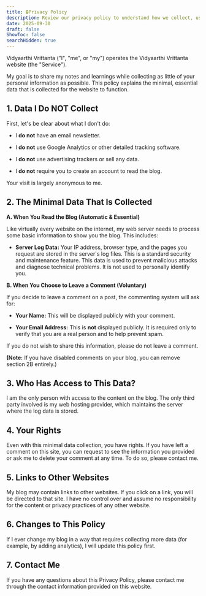 ```yaml
---
title: 🔒Privacy Policy
description: Review our privacy policy to understand how we collect, use, and protect your personal information.
date: 2025-09-30
draft: false
ShowToc: false
searchHidden: true
---
```

Vidyaarthi Vrittanta ("I", "me", or "my") operates the Vidyaarthi Vrittanta website (the "Service").

My goal is to share my notes and learnings while collecting as little of your personal information as possible. This policy explains the minimal, essential data that is collected for the website to function.

## **1. Data I Do NOT Collect**

First, let's be clear about what I don't do:

- I **do not** have an email newsletter.
    
- I **do not** use Google Analytics or other detailed tracking software.
    
- I **do not** use advertising trackers or sell any data.
    
- I **do not** require you to create an account to read the blog.
    

Your visit is largely anonymous to me.

## **2. The Minimal Data That Is Collected**

**A. When You Read the Blog (Automatic & Essential)**

Like virtually every website on the internet, my web server needs to process some basic information to show you the blog. This includes:

- **Server Log Data:** Your IP address, browser type, and the pages you request are stored in the server's log files. This is a standard security and maintenance feature. This data is used to prevent malicious attacks and diagnose technical problems. It is not used to personally identify you.
    

**B. When You Choose to Leave a Comment (Voluntary)**

If you decide to leave a comment on a post, the commenting system will ask for:

- **Your Name:** This will be displayed publicly with your comment.
    
- **Your Email Address:** This is **not** displayed publicly. It is required only to verify that you are a real person and to help prevent spam.
    

If you do not wish to share this information, please do not leave a comment.

**(Note:** If you have disabled comments on your blog, you can remove section 2B entirely.)

## **3. Who Has Access to This Data?**

I am the only person with access to the content on the blog. The only third party involved is my web hosting provider, which maintains the server where the log data is stored.

## **4. Your Rights**

Even with this minimal data collection, you have rights. If you have left a comment on this site, you can request to see the information you provided or ask me to delete your comment at any time. To do so, please contact me.
## **5. Links to Other Websites**

My blog may contain links to other websites. If you click on a link, you will be directed to that site. I have no control over and assume no responsibility for the content or privacy practices of any other website.

## **6. Changes to This Policy**

If I ever change my blog in a way that requires collecting more data (for example, by adding analytics), I will update this policy first.

## **7. Contact Me**

If you have any questions about this Privacy Policy, please contact me through the contact information provided on this website.